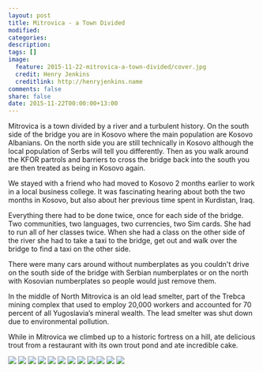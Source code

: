 ```yaml
---
layout: post
title: Mitrovica - a Town Divided
modified:
categories: 
description:
tags: []
image:
  feature: 2015-11-22-mitrovica-a-town-divided/cover.jpg
  credit: Henry Jenkins
  creditlink: http://henryjenkins.name
comments: false
share: false
date: 2015-11-22T00:00:00+13:00
---
```


Mitrovica is a town divided by a river and a turbulent history. On the south
side of the bridge you are in Kosovo where the main population are Kosovo
Albanians. On the north side you are still technically in Kosovo although the
local population of Serbs will tell you differently. Then as you walk around
the KFOR partrols and barriers to cross the bridge back into the south you are
then treated as being in Kosovo again.

We stayed with a friend who had moved to Kosovo 2 months earlier to work in a
local business college. It was fascinating hearing about both the two months in
Kosovo, but also about her previous time spent in Kurdistan, Iraq.

Everything there had to be done twice, once for each side of the bridge. Two
communities, two languages, two currencies, two Sim cards. She had to run all
of her classes twice. When she had a class on the other side of the river she
had to take a taxi to the bridge, get out and walk over the bridge to find a
taxi on the other side.

There were many cars around without numberplates as you couldn't drive on the
south side of the bridge with Serbian numberplates or on the north with
Kosovian numberplates so people would just remove them.

In the middle of North Mitrovica is an old lead smelter, part of the Trebca
mining complex that used to employ 20,000 workers and accounted for 70 percent
of all Yugoslavia’s mineral wealth. The lead smelter was shut down due to
environmental pollution.

While in Mitrovica we climbed up to a historic fortress on a hill, ate
delicious trout from a restaurant with its own trout pond and ate incredible
cake.

<img src="/images/2015-11-22-mitrovica-a-town-divided/IMG_20151120_104805_640px.jpg">

<img src="/images/2015-11-22-mitrovica-a-town-divided/IMG_20151120_105512_640px.jpg">

<img src="/images/2015-11-22-mitrovica-a-town-divided/IMG_20151120_111140_640px.jpg">

<img src="/images/2015-11-22-mitrovica-a-town-divided/IMG_20151120_111159_640px.jpg">

<img src="/images/2015-11-22-mitrovica-a-town-divided/IMG_20151120_111406_640px.jpg">

<img src="/images/2015-11-22-mitrovica-a-town-divided/IMG_20151120_122306_640px.jpg">

<img src="/images/2015-11-22-mitrovica-a-town-divided/IMG_20151120_130655_640px.jpg">

<img src="/images/2015-11-22-mitrovica-a-town-divided/IMG_20151120_154857_640px.jpg">

<img src="/images/2015-11-22-mitrovica-a-town-divided/IMG_20151121_143609_640px.jpg">

<img src="/images/2015-11-22-mitrovica-a-town-divided/IMG_20151121_175239_640px.jpg">

<img src="/images/2015-11-22-mitrovica-a-town-divided/IMG_20151122_112725_640px.jpg">

<img src="/images/2015-11-22-mitrovica-a-town-divided/IMG_20151122_113523_640px.jpg">
